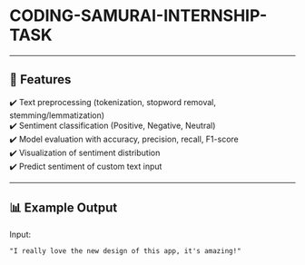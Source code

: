 # CODING-SAMURAI-INTERNSHIP-TASK

---

## 🚀 Features  
✔️ Text preprocessing (tokenization, stopword removal, stemming/lemmatization)  
✔️ Sentiment classification (Positive, Negative, Neutral)  
✔️ Model evaluation with accuracy, precision, recall, F1-score  
✔️ Visualization of sentiment distribution  
✔️ Predict sentiment of custom text input  

---

## 📊 Example Output  

Input:  
```text
"I really love the new design of this app, it's amazing!"
